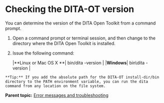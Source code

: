 # Checking the DITA-OT version

You can determine the version of the DITA Open Toolkit from a command prompt.

1.   Open a command prompt or terminal session, and then change to the directory where the DITA Open Toolkit is installed. 
2.   Issue the following command: 

        |**Linux or Mac OS X **| bin/dita -version |
    |**Windows**| bin\\dita -version |

    **Tip:** If you add the absolute path for the DITA-OT install-dir/bin directory to the PATH environment variable, you can run the dita command from any location on the file system.


**Parent topic:** [Error messages and troubleshooting](../user-guide/troubleshooting-overview.md)

